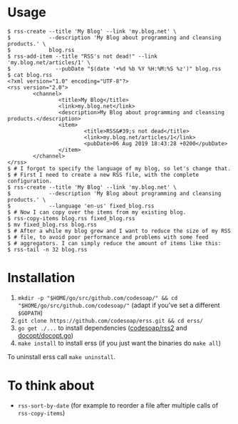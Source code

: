 # Usage
```console
$ rss-create --title 'My Blog' --link 'my.blog.net' \
$            --description 'My Blog about programming and cleansing products.' \
$            blog.rss
$ rss-add-item --title "RSS's not dead!" --link 'my.blog.net/articles/1' \
$              --pubDate "$(date '+%d %b %Y %H:%M:%S %z')" blog.rss
$ cat blog.rss
<?xml version="1.0" encoding="UTF-8"?>
<rss version="2.0">
        <channel>
                <title>My Blog</title>
                <link>my.blog.net</link>
                <description>My Blog about programming and cleansing products.</description>
                <item>
                        <title>RSS&#39;s not dead</title>
                        <link>my.blog.net/articles/1</link>
                        <pubDate>06 Aug 2019 18:43:28 +0200</pubDate>
                </item>
        </channel>
</rss>
$ # I forgot to specify the language of my blog, so let's change that.
$ # First I need to create a new RSS file, with the complete configuration.
$ rss-create --title 'My Blog' --link 'my.blog.net' \
$            --description 'My Blog about programming and cleansing products.' \
$            --language 'en-us' fixed_blog.rss
$ # Now I can copy over the items from my existing blog.
$ rss-copy-items blog.rss fixed_blog.rss
$ mv fixed_blog.rss blog.rss
$ # After a while my blog grew and I want to reduce the size of my RSS
$ # file, to avoid poor performance and problems with some feed
$ # aggregators. I can simply reduce the amount of items like this:
$ rss-tail -n 32 blog.rss
```

# Installation
1. `mkdir -p "$HOME/go/src/github.com/codesoap/" && cd "$HOME/go/src/github.com/codesoap/"`
   (adapt if you've set a different `$GOPATH`)
2. `git clone https://github.com/codesoap/erss.git && cd erss/`
3. `go get ./...` to install dependencies
   ([codesoap/rss2](https://github.com/codesoap/rss2) and
   [docopt/docopt.go](https://github.com/docopt/docopt.go))
4. `make install` to install erss (if you just want the binaries do
   `make all`)

To uninstall erss call `make uninstall`.

# To think about
- `rss-sort-by-date` (for example to reorder a file after multiple calls
  of `rss-copy-items`)
